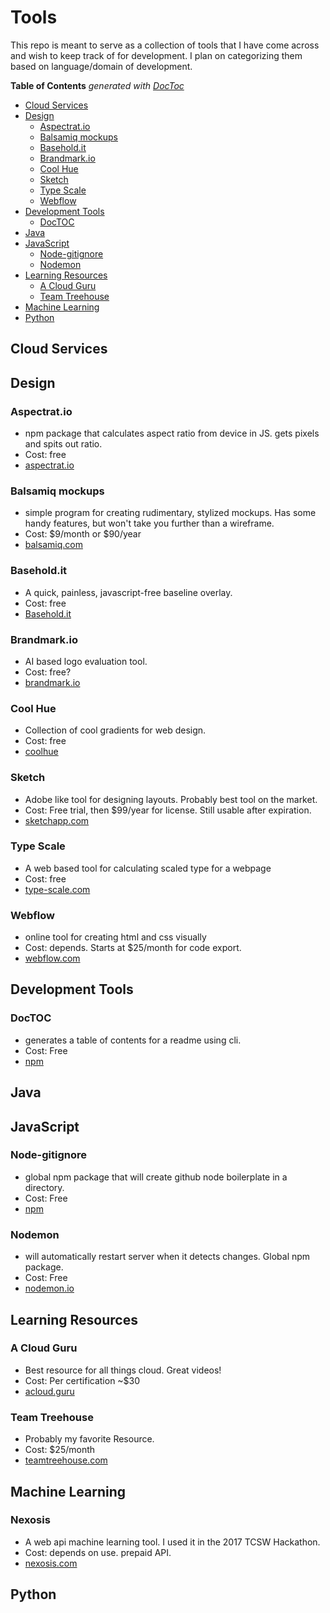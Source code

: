# Tools

This repo is meant to serve as a collection of tools that I have come across and wish to keep track of for development. I plan on categorizing them based on language/domain of development.

<!-- START doctoc generated TOC please keep comment here to allow auto update -->
<!-- DON'T EDIT THIS SECTION, INSTEAD RE-RUN doctoc TO UPDATE -->
**Table of Contents**  *generated with [DocToc](https://github.com/thlorenz/doctoc)*

- [Cloud Services](#cloud-services)
- [Design](#design)
  - [Aspectrat.io](#aspectratio)
  - [Balsamiq mockups](#balsamiq-mockups)
  - [Basehold.it](#baseholdit)
  - [Brandmark.io](#brandmarkio)
  - [Cool Hue](#cool-hue)
  - [Sketch](#sketch)
  - [Type Scale](#type-scale)
  - [Webflow](#webflow)
- [Development Tools](#development-tools)
  - [DocTOC](#doctoc)
- [Java](#java)
- [JavaScript](#javascript)
  - [Node-gitignore](#node-gitignore)
  - [Nodemon](#nodemon)
- [Learning Resources](#learning-resources)
  - [A Cloud Guru](#a-cloud-guru)
  - [Team Treehouse](#team-treehouse)
- [Machine Learning](#machine-learning)
- [Python](#python)

<!-- END doctoc generated TOC please keep comment here to allow auto update -->

## Cloud Services

## Design

### Aspectrat.io

- npm package that calculates aspect ratio from device in JS. gets pixels and spits out ratio.
- Cost: free
- [aspectrat.io](https://aspectrat.io)

### Balsamiq mockups

- simple program for creating rudimentary, stylized mockups. Has some handy features, but won't take you further than a wireframe.
- Cost: $9/month or $90/year
- [balsamiq.com](https://balsamiq.com)

### Basehold.it

- A quick, painless, javascript-free baseline overlay.
- Cost: free
- [Basehold.it](https://basehold.it/)

### Brandmark.io

- AI based logo evaluation tool.
- Cost: free?
- [brandmark.io](http://brandmark.io/logo-rank/)

### Cool Hue

- Collection of cool gradients for web design.
- Cost: free
- [coolhue](https://webkul.github.io/coolhue/)

### Sketch

- Adobe like tool for designing layouts. Probably best tool on the market.
- Cost: Free trial, then $99/year for license. Still usable after expiration.
- [sketchapp.com](https://www.sketchapp.com)

### Type Scale

- A web based tool for calculating scaled type for a webpage
- Cost: free
- [type-scale.com](http://type-scale.com/)

### Webflow

- online tool for creating html and css visually
- Cost: depends. Starts at $25/month for code export.
- [webflow.com](https://webflow.com/)

## Development Tools

### DocTOC

- generates a table of contents for a readme using cli.
- Cost: Free
- [npm](https://github.com/thlorenz/doctoc/blob/master/README.md)

## Java

## JavaScript

### Node-gitignore

- global npm package that will create github node boilerplate in a directory.
- Cost: Free
- [npm](https://www.npmjs.com/package/node-gitignore)

### Nodemon

- will automatically restart server when it detects changes. Global npm package.
- Cost: Free
- [nodemon.io](https://nodemon.io/)

## Learning Resources

### A Cloud Guru

- Best resource for all things cloud. Great videos!
- Cost: Per certification ~$30
- [acloud.guru](https://acloud.guru)

### Team Treehouse

- Probably my favorite Resource.
- Cost: $25/month
- [teamtreehouse.com](https://teamtreehouse.com)

## Machine Learning

### Nexosis

- A web api machine learning tool. I used it in the 2017 TCSW Hackathon.
- Cost: depends on use. prepaid API.
- [nexosis.com](https://nexosis.com/)

## Python
